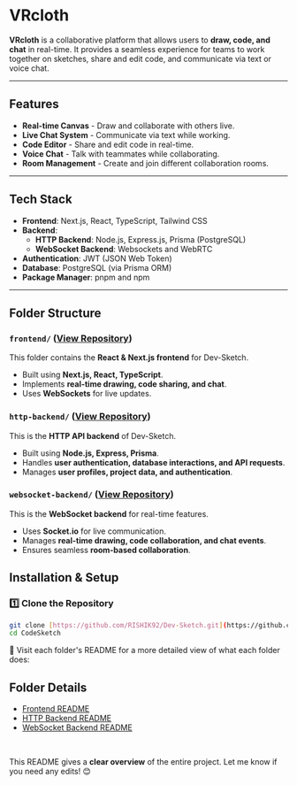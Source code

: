# VRcloth

**VRcloth** is a collaborative platform that allows users to **draw, code, and chat** in real-time. It provides a seamless experience for teams to work together on sketches, share and edit code, and communicate via text or voice chat.


---

## Features
-  **Real-time Canvas** - Draw and collaborate with others live.
-  **Live Chat System** - Communicate via text while working.
-  **Code Editor** - Share and edit code in real-time.
-  **Voice Chat** - Talk with teammates while collaborating.
-  **Room Management** - Create and join different collaboration rooms.

---

## Tech Stack
- **Frontend**: Next.js, React, TypeScript, Tailwind CSS
- **Backend**:
  - **HTTP Backend**: Node.js, Express.js, Prisma (PostgreSQL)
  - **WebSocket Backend**: Websockets and WebRTC
- **Authentication**: JWT (JSON Web Token)
- **Database**: PostgreSQL (via Prisma ORM)
- **Package Manager**: pnpm and npm

---

## Folder Structure

### `frontend/` ([View Repository](https://github.com/Shivam1983/CodeSketch/tree/main/frontend))
This folder contains the **React & Next.js frontend** for Dev-Sketch.  
- Built using **Next.js, React, TypeScript**.  
- Implements **real-time drawing, code sharing, and chat**.  
- Uses **WebSockets** for live updates.  

### `http-backend/` ([View Repository](https://github.com/Shivam1983/CodeSketch/tree/main/http-backend))
This is the **HTTP API backend** of Dev-Sketch.  
- Built using **Node.js, Express, Prisma**.  
- Handles **user authentication, database interactions, and API requests**.
- Manages **user profiles, project data, and authentication**.  

### `websocket-backend/` ([View Repository](https://github.com/Shivam1983/CodeSketch/tree/main/websocket-backend))
This is the **WebSocket backend** for real-time features.  
- Uses **Socket.io** for live communication.  
- Manages **real-time drawing, code collaboration, and chat events**.  
- Ensures seamless **room-based collaboration**.  

## Installation & Setup

### 1️⃣ Clone the Repository
```sh
git clone [https://github.com/RISHIK92/Dev-Sketch.git](https://github.com/Shivam1983/CodeSketch)
cd CodeSketch
```
🔎 Visit each folder's README for a more detailed view of what each folder does:

## Folder Details

- [Frontend README](https://github.com/Shivam1983/CodeSketch/tree/main/frontend)  
- [HTTP Backend README](https://github.com/Shivam1983/CodeSketch/tree/main/http-backend)  
- [WebSocket Backend README](https://github.com/Shivam1983/CodeSketch/tree/main/websocket-backend)
  
&nbsp;
&nbsp;
&nbsp;
&nbsp;

This README gives a **clear overview** of the entire project. Let me know if you need any edits! 😊
